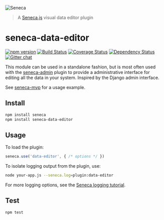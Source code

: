 ![Seneca](http://senecajs.org/files/assets/seneca-logo.png)
> A [Seneca.js](http://senecajs.org) visual data editor plugin

# seneca-data-editor
[![npm version][npm-badge]][npm-url]
[![Build Status][travis-badge]][travis-url]
[![Coverage Status][coveralls-badge]][coveralls-url]
[![Dependency Status][david-badge]][david-url]
[![Gitter chat][gitter-badge]][gitter-url]


This module can be used in a standalone fashion, but is most often
used with the [seneca-admin](http://github.com/rjrodger/seneca-admin)
plugin to provide a administrative interface for editing all the data
in your system. Inspired by the Django admin interface.

See [seneca-mvp](http://github.com/rjrodger/seneca-mvp) for a usage example.

## Install

```sh
npm install seneca
npm install seneca-data-editor
```

## Usage

To load the plugin:

```JavaScript
seneca.use('data-editor', { /* options */ })
```

To isolate logging output from the plugin, use:
```bash
node your-app.js --seneca.log=plugin:data-editor
```

For more logging options, see the [Seneca logging tutorial](http://senecajs.org/logging-example.html).


## Test

```sh
npm test
```

[npm-badge]: https://badge.fury.io/js/seneca-data-editor.svg
[npm-url]: https://badge.fury.io/js/seneca-data-editor
[travis-badge]: https://api.travis-ci.org/rjrodger/seneca-data-editor.svg
[travis-url]: https://travis-ci.org/rjrodger/seneca-data-editor
[coveralls-badge]:https://coveralls.io/repos/rjrodger/seneca-data-editor/badge.svg?branch=master&service=github
[coveralls-url]: https://coveralls.io/github/rjrodger/seneca-data-editor?branch=master
[david-badge]: https://david-dm.org/rjrodger/seneca-data-editor.svg
[david-url]: https://david-dm.org/rjrodger/seneca-data-editor
[gitter-badge]: https://badges.gitter.im/senecajs/seneca.png
[gitter-url]: https://gitter.im/senecajs/seneca